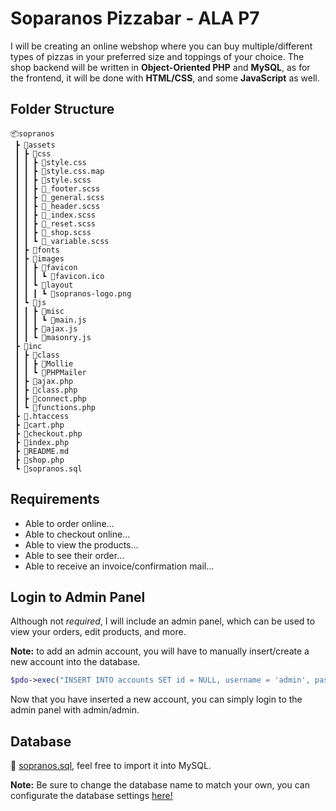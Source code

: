 # Soparanos Pizzabar - ALA P7

I will be creating an online webshop where you can buy multiple/different types of pizzas in your preferred size and toppings of your choice. The shop backend will be written in **Object-Oriented PHP** and **MySQL**, as for the frontend, it will be done with **HTML/CSS**, and some **JavaScript** as well.

## Folder Structure ##

```
📦sopranos
 ┣ 📂assets
 ┃ ┣ 📂css
 ┃ ┃ ┣ 📜style.css
 ┃ ┃ ┣ 📜style.css.map
 ┃ ┃ ┣ 📜style.scss
 ┃ ┃ ┣ 📜_footer.scss
 ┃ ┃ ┣ 📜_general.scss
 ┃ ┃ ┣ 📜_header.scss
 ┃ ┃ ┣ 📜_index.scss
 ┃ ┃ ┣ 📜_reset.scss
 ┃ ┃ ┣ 📜_shop.scss
 ┃ ┃ ┗ 📜_variable.scss
 ┃ ┣ 📂fonts
 ┃ ┣ 📂images
 ┃ ┃ ┣ 📂favicon
 ┃ ┃ ┃ ┗ 📜favicon.ico
 ┃ ┃ ┗ 📂layout
 ┃ ┃ ┃ ┗ 📜sopranos-logo.png
 ┃ ┗ 📂js
 ┃ ┃ ┣ 📂misc
 ┃ ┃ ┃ ┗ 📜main.js
 ┃ ┃ ┣ 📜ajax.js
 ┃ ┃ ┗ 📜masonry.js
 ┣ 📂inc
 ┃ ┣ 📂class
 ┃ ┃ ┣ 📂Mollie
 ┃ ┃ ┗ 📂PHPMailer
 ┃ ┣ 📜ajax.php
 ┃ ┣ 📜class.php
 ┃ ┣ 📜connect.php
 ┃ ┗ 📜functions.php
 ┣ 📜.htaccess
 ┣ 📜cart.php
 ┣ 📜checkout.php
 ┣ 📜index.php
 ┣ 📜README.md
 ┣ 📜shop.php
 ┗ 📜sopranos.sql
```

## Requirements ##
- Able to order online...
- Able to checkout online...
- Able to view the products...
- Able to see their order...
- Able to receive an invoice/confirmation mail...

## Login to Admin Panel ##
Although  not _required_, I will include an admin panel, which can be used to view your orders, edit products, and more. 

**Note:** to add an admin account, you will have to manually insert/create a new account into the database.

```php
$pdo->exec("INSERT INTO accounts SET id = NULL, username = 'admin', password = password_hash('admin', PASSWORD_DEFAULT), email = 'admin@admin.com', phone = '123456789', admin = 1, account_created = date("YmdHis"), last_login = 0");
```

Now that you have inserted a new account, you can simply login to the admin panel with admin/admin.

## Database ## 
📃 [sopranos.sql](https://github.com/junyi-xie/sopranos/blob/main/sopranos.sql), feel free to import it into MySQL.

**Note:** Be sure to change the database name to match your own, you can configurate the database settings [here!](https://github.com/junyi-xie/sopranos/blob/main/inc/connect.php)
